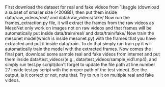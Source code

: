 First download the dataset for real and fake videos from 1.kaggle (download a subset of smaller size (<20GB)), then put them inside data/raw_videos/real/ and data/raw_videos/fake/
Now run the frames_extraction.py file, it will extract the frames from the raw videos as MesoNet only work on images not on raw videos and that frames will be automatically put inside data/train/real/ and data/train/fake/
Now train the mesonet model(which is inside mesonet.py) with the frames that you have extracted and put it inside data/train. To do that simply run train.py it will automatically train the model with the extracted frames.
Now comes the final part, download some sample real and fake videos from internet and put them inside data/test_videos/(e.g., data/test_videos/sample_vid1.mp4), and simply run test.py script(don't forget to update the file path at line number 27 inside test.py script with the proper path of the test video).
See the output, is it correct or not, note that. Try to run it on multiple real and fake videos.